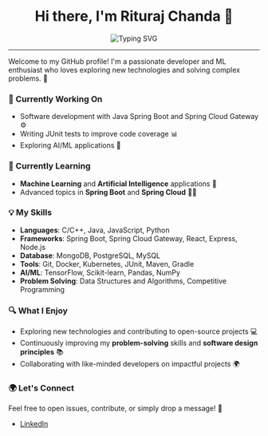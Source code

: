 
<h1 align="center">Hi there, I'm Rituraj Chanda 👋</h1>

<p align="center">
  <img src="https://readme-typing-svg.demolab.com?font=Fira+Code&pause=1000&center=true&width=500&lines=Backend+Developer+using+Spring+Boot+%E2%9A%99%EF%B8%8F;DSA+Problem+Solver+%F0%9F%A7%A0;Good+At+Low+Level+Design+%F0%9F%92%BB;Learning+Machine+Learning+%F0%9F%A4%96;Math+%26+Finance+Enthusiast+%F0%9F%92%B8" alt="Typing SVG" />
</p>

---
Welcome to my GitHub profile! I'm a passionate developer and ML enthusiast who loves exploring new technologies and solving complex problems. 🚀

### 🔭 Currently Working On
- Software development with Java Spring Boot and Spring Cloud Gateway ⚙️
- Writing JUnit tests to improve code coverage 📊
- Exploring AI/ML applications 🤖

### 🌱 Currently Learning
- **Machine Learning** and **Artificial Intelligence** applications 🌟
- Advanced topics in **Spring Boot** and **Spring Cloud** 🧑‍💻

### 💡 My Skills
- **Languages**: C/C++, Java, JavaScript, Python
- **Frameworks**: Spring Boot, Spring Cloud Gateway, React, Express, Node.js
- **Database**: MongoDB, PostgreSQL, MySQL
- **Tools**: Git, Docker, Kubernetes, JUnit, Maven, Gradle
- **AI/ML**: TensorFlow, Scikit-learn, Pandas, NumPy
- **Problem Solving**: Data Structures and Algorithms, Competitive Programming

### 🔍 What I Enjoy
- Exploring new technologies and contributing to open-source projects 💻
- Continuously improving my **problem-solving** skills and **software design principles** 📚
- Collaborating with like-minded developers on impactful projects 🌍

### 🌍 Let's Connect
Feel free to open issues, contribute, or simply drop a message! 🚀

- [LinkedIn](https://www.linkedin.com/in/riturajchanda2001/)

<!--
**codeNdev/codeNdev** is a ✨ _special_ ✨ repository because its `README.md` (this file) appears on your GitHub profile.

Here are some ideas to get you started:

- 🔭 I’m currently working on ...
- 🌱 I’m currently learning ...
- 👯 I’m looking to collaborate on ...
- 🤔 I’m looking for help with ...
- 💬 Ask me about ...
- 📫 How to reach me: ...
- 😄 Pronouns: ...
- ⚡ Fun fact: ...
-->
